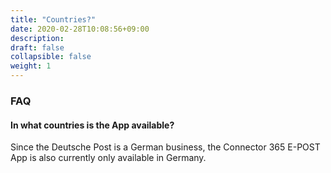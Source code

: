 ```yaml
---
title: "Countries?"
date: 2020-02-28T10:08:56+09:00
description: 
draft: false
collapsible: false
weight: 1
---
```

### FAQ

#### In what countries is the App available?

Since the Deutsche Post is a German business, the Connector 365 E-POST App is also currently only available in Germany.